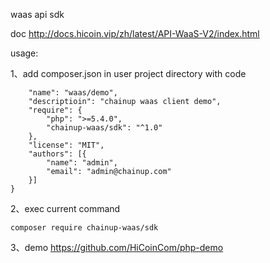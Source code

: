waas api sdk

doc http://docs.hicoin.vip/zh/latest/API-WaaS-V2/index.html

usage:

1、add composer.json in user project directory with code

```{
    "name": "waas/demo",
    "descriptioin": "chainup waas client demo",
    "require": {
        "php": ">=5.4.0",
        "chainup-waas/sdk": "^1.0"
    },
    "license": "MIT",
    "authors": [{
        "name": "admin",
        "email": "admin@chainup.com"
    }]
}
```

2、exec current command
```
composer require chainup-waas/sdk
```
3、demo
https://github.com/HiCoinCom/php-demo
